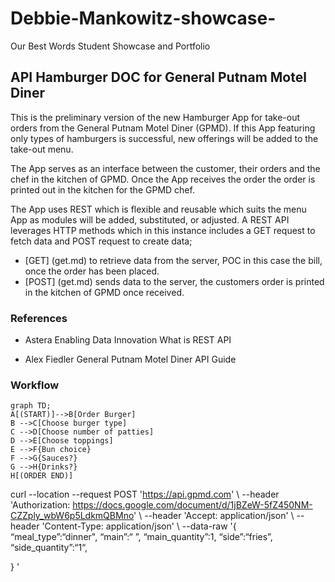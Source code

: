# Debbie-Mankowitz-showcase-
Our Best Words Student Showcase and Portfolio
## API Hamburger DOC for General Putnam Motel Diner

This is the preliminary version of the new Hamburger App for take-out orders from the General Putnam Motel Diner (GPMD). 
If this App featuring only types of hamburgers is successful, new offerings will be added to the take-out menu.

The App serves as an interface between the customer, their orders and the chef in the kitchen of GPMD.
Once the App receives the order the order is printed out in the kitchen for the GPMD chef.

The App uses REST which is flexible and reusable which suits the menu App as modules will be added, substituted, or adjusted.
A REST API leverages HTTP methods which in this instance includes a GET request to fetch data and POST request to create data;
* [GET] (get.md) to retrieve data from the server, POC in this case the bill, once the order has been placed.
* [POST] (get.md) sends data to the server, the customers order is printed in the kitchen of GPMD once received.

### References 

* Astera Enabling Data Innovation
What is REST API

* Alex Fiedler 
General Putnam Motel Diner API Guide

### Workflow 

```mermaid
graph TD;
A[(START)]-->B[Order Burger]
B -->C[Choose burger type]
C -->D[Choose number of patties]
D -->E[Choose toppings]
E -->F{Bun choice}
F -->G{Sauces?}
G -->H{Drinks?}
H[(ORDER END)]

```
curl --location --request POST 'https://api.gpmd.com' \ 
--header 'Authorization: 
https://docs.google.com/document/d/1jBZeW-5fZ450NM-CZZply_wbW6p5LdkmQBMno' \ --header 'Accept: application/json' \ 
--header 'Content-Type: application/json' \ 
--data-raw '{ 
“meal_type”:“dinner", 
“main”:“ ”, 
“main_quantity”:1, 
“side”:“fries”, 
“side_quantity”:“1“, 
 
} 
' 











